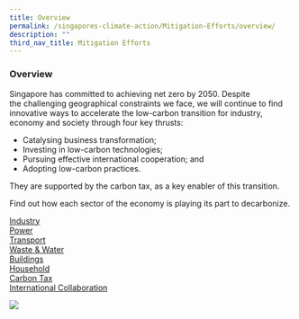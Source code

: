 ```yaml
---
title: Overview
permalink: /singapores-climate-action/Mitigation-Efforts/overview/
description: ""
third_nav_title: Mitigation Efforts
---
```


### Overview

Singapore has committed to achieving net zero by 2050. Despite the challenging geographical constraints we face, we will continue to find innovative ways to accelerate the low-carbon transition for industry, economy and society through four key thrusts:

*   Catalysing business transformation;
*   Investing in low-carbon technologies;
*   Pursuing effective international cooperation; and
*   Adopting low-carbon practices.

They are supported by the carbon tax, as a key enabler of this transition.

Find out how each sector of the economy is playing its part to decarbonize.

[Industry](https://www.nccs.gov.sg/singapores-climate-action/mitigation-efforts/)  
[Power](https://www.nccs.gov.sg/singapores-climate-action/mitigation-efforts/)  
[Transport](https://www.nccs.gov.sg/singapores-climate-action/mitigation-efforts/)  
[Waste & Water](https://www.nccs.gov.sg/singapores-climate-action/mitigation-efforts/)  
[Buildings](https://www.nccs.gov.sg/singapores-climate-action/mitigation-efforts/)  
[Household](https://www.nccs.gov.sg/singapores-climate-action/mitigation-efforts/)  
[Carbon Tax](https://www.nccs.gov.sg/singapores-climate-action/mitigation-efforts/)  
[International Collaboration](https://www.nccs.gov.sg/singapores-climate-action/mitigation-efforts/)

![](/images/2022_Infographic_Charting_Singapore's_Net_Zero_Future.jpg)
